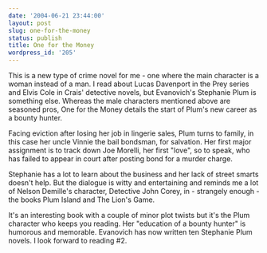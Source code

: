 ```yaml
---
date: '2004-06-21 23:44:00'
layout: post
slug: one-for-the-money
status: publish
title: One for the Money
wordpress_id: '205'
---
```


This is a new type of crime novel for me - one where the main character is a woman instead of a man. I read about Lucas Davenport in the Prey series and Elvis Cole in Crais' detective novels, but Evanovich's Stephanie Plum is something else. Whereas the male characters mentioned above are seasoned pros, One for the Money details the start of Plum's new career as a bounty hunter.  

  

Facing eviction after losing her job in lingerie sales, Plum turns to family, in this case her uncle Vinnie the bail bondsman, for salvation. Her first major assignment is to track down Joe Morelli, her first "love", so to speak, who has failed to appear in court after posting bond for a murder charge.  

  

Stephanie has a lot to learn about the business and her lack of street smarts doesn't help. But the dialogue is witty and entertaining and reminds me a lot of Nelson Demille's character, Detective John Corey, in - strangely enough - the books Plum Island and The Lion's Game.  

  

It's an interesting book with a couple of minor plot twists but it's the Plum character who keeps you reading. Her "education of a bounty hunter" is humorous and memorable. Evanovich has now written ten Stephanie Plum novels. I look forward to reading #2.

